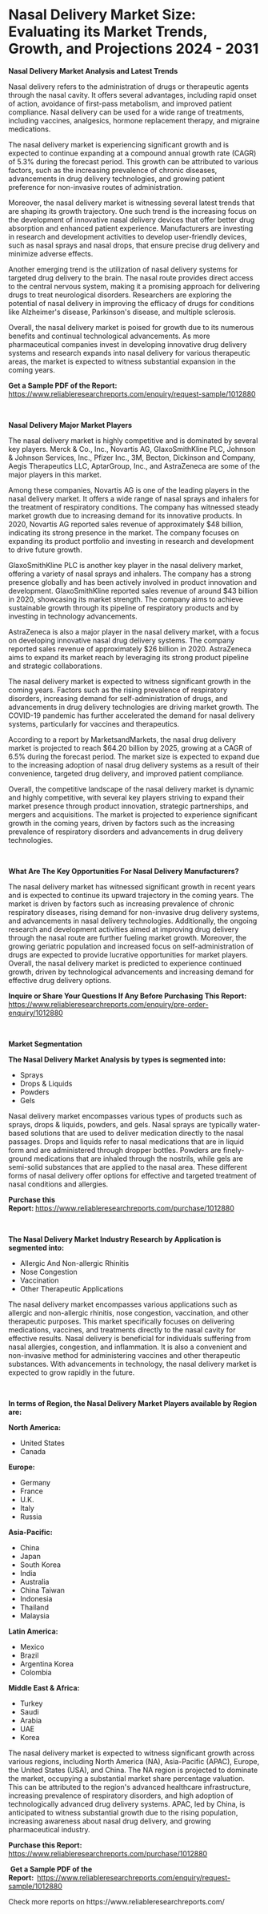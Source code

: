 <p><h1>Nasal Delivery Market Size: Evaluating its Market Trends, Growth, and Projections 2024 - 2031</h1></p><p><strong>Nasal Delivery Market Analysis and Latest Trends</strong></p>
<p><p>Nasal delivery refers to the administration of drugs or therapeutic agents through the nasal cavity. It offers several advantages, including rapid onset of action, avoidance of first-pass metabolism, and improved patient compliance. Nasal delivery can be used for a wide range of treatments, including vaccines, analgesics, hormone replacement therapy, and migraine medications.</p><p>The nasal delivery market is experiencing significant growth and is expected to continue expanding at a compound annual growth rate (CAGR) of 5.3% during the forecast period. This growth can be attributed to various factors, such as the increasing prevalence of chronic diseases, advancements in drug delivery technologies, and growing patient preference for non-invasive routes of administration.</p><p>Moreover, the nasal delivery market is witnessing several latest trends that are shaping its growth trajectory. One such trend is the increasing focus on the development of innovative nasal delivery devices that offer better drug absorption and enhanced patient experience. Manufacturers are investing in research and development activities to develop user-friendly devices, such as nasal sprays and nasal drops, that ensure precise drug delivery and minimize adverse effects.</p><p>Another emerging trend is the utilization of nasal delivery systems for targeted drug delivery to the brain. The nasal route provides direct access to the central nervous system, making it a promising approach for delivering drugs to treat neurological disorders. Researchers are exploring the potential of nasal delivery in improving the efficacy of drugs for conditions like Alzheimer's disease, Parkinson's disease, and multiple sclerosis.</p><p>Overall, the nasal delivery market is poised for growth due to its numerous benefits and continual technological advancements. As more pharmaceutical companies invest in developing innovative drug delivery systems and research expands into nasal delivery for various therapeutic areas, the market is expected to witness substantial expansion in the coming years.</p></p>
<p><strong>Get a Sample PDF of the Report:&nbsp;</strong> <a href="https://www.reliableresearchreports.com/enquiry/request-sample/1012880">https://www.reliableresearchreports.com/enquiry/request-sample/1012880</a></p>
<p>&nbsp;</p>
<p><strong>Nasal Delivery Major Market Players</strong></p>
<p><p>The nasal delivery market is highly competitive and is dominated by several key players. Merck & Co., Inc., Novartis AG, GlaxoSmithKline PLC, Johnson & Johnson Services, Inc., Pfizer Inc., 3M, Becton, Dickinson and Company, Aegis Therapeutics LLC, AptarGroup, Inc., and AstraZeneca are some of the major players in this market.</p><p>Among these companies, Novartis AG is one of the leading players in the nasal delivery market. It offers a wide range of nasal sprays and inhalers for the treatment of respiratory conditions. The company has witnessed steady market growth due to increasing demand for its innovative products. In 2020, Novartis AG reported sales revenue of approximately $48 billion, indicating its strong presence in the market. The company focuses on expanding its product portfolio and investing in research and development to drive future growth.</p><p>GlaxoSmithKline PLC is another key player in the nasal delivery market, offering a variety of nasal sprays and inhalers. The company has a strong presence globally and has been actively involved in product innovation and development. GlaxoSmithKline reported sales revenue of around $43 billion in 2020, showcasing its market strength. The company aims to achieve sustainable growth through its pipeline of respiratory products and by investing in technology advancements.</p><p>AstraZeneca is also a major player in the nasal delivery market, with a focus on developing innovative nasal drug delivery systems. The company reported sales revenue of approximately $26 billion in 2020. AstraZeneca aims to expand its market reach by leveraging its strong product pipeline and strategic collaborations.</p><p>The nasal delivery market is expected to witness significant growth in the coming years. Factors such as the rising prevalence of respiratory disorders, increasing demand for self-administration of drugs, and advancements in drug delivery technologies are driving market growth. The COVID-19 pandemic has further accelerated the demand for nasal delivery systems, particularly for vaccines and therapeutics.</p><p>According to a report by MarketsandMarkets, the nasal drug delivery market is projected to reach $64.20 billion by 2025, growing at a CAGR of 6.5% during the forecast period. The market size is expected to expand due to the increasing adoption of nasal drug delivery systems as a result of their convenience, targeted drug delivery, and improved patient compliance.</p><p>Overall, the competitive landscape of the nasal delivery market is dynamic and highly competitive, with several key players striving to expand their market presence through product innovation, strategic partnerships, and mergers and acquisitions. The market is projected to experience significant growth in the coming years, driven by factors such as the increasing prevalence of respiratory disorders and advancements in drug delivery technologies.</p></p>
<p>&nbsp;</p>
<p><strong>What Are The Key Opportunities For Nasal Delivery Manufacturers?</strong></p>
<p><p>The nasal delivery market has witnessed significant growth in recent years and is expected to continue its upward trajectory in the coming years. The market is driven by factors such as increasing prevalence of chronic respiratory diseases, rising demand for non-invasive drug delivery systems, and advancements in nasal delivery technologies. Additionally, the ongoing research and development activities aimed at improving drug delivery through the nasal route are further fueling market growth. Moreover, the growing geriatric population and increased focus on self-administration of drugs are expected to provide lucrative opportunities for market players. Overall, the nasal delivery market is predicted to experience continued growth, driven by technological advancements and increasing demand for effective drug delivery options.</p></p>
<p><strong>Inquire or Share Your Questions If Any Before Purchasing This Report:</strong> <a href="https://www.reliableresearchreports.com/enquiry/pre-order-enquiry/1012880">https://www.reliableresearchreports.com/enquiry/pre-order-enquiry/1012880</a></p>
<p>&nbsp;</p>
<p><strong>Market Segmentation</strong></p>
<p><strong>The Nasal Delivery Market Analysis by types is segmented into:</strong></p>
<p><ul><li>Sprays</li><li>Drops & Liquids</li><li>Powders</li><li>Gels</li></ul></p>
<p><p>Nasal delivery market encompasses various types of products such as sprays, drops & liquids, powders, and gels. Nasal sprays are typically water-based solutions that are used to deliver medication directly to the nasal passages. Drops and liquids refer to nasal medications that are in liquid form and are administered through dropper bottles. Powders are finely-ground medications that are inhaled through the nostrils, while gels are semi-solid substances that are applied to the nasal area. These different forms of nasal delivery offer options for effective and targeted treatment of nasal conditions and allergies.</p></p>
<p><strong>Purchase this Report:&nbsp;</strong><a href="https://www.reliableresearchreports.com/purchase/1012880">https://www.reliableresearchreports.com/purchase/1012880</a></p>
<p>&nbsp;</p>
<p><strong>The Nasal Delivery Market Industry Research by Application is segmented into:</strong></p>
<p><ul><li>Allergic And Non-allergic Rhinitis</li><li>Nose Congestion</li><li>Vaccination</li><li>Other Therapeutic Applications</li></ul></p>
<p><p>The nasal delivery market encompasses various applications such as allergic and non-allergic rhinitis, nose congestion, vaccination, and other therapeutic purposes. This market specifically focuses on delivering medications, vaccines, and treatments directly to the nasal cavity for effective results. Nasal delivery is beneficial for individuals suffering from nasal allergies, congestion, and inflammation. It is also a convenient and non-invasive method for administering vaccines and other therapeutic substances. With advancements in technology, the nasal delivery market is expected to grow rapidly in the future.</p></p>
<p>&nbsp;</p>
<p><strong>In terms of Region, the Nasal Delivery Market Players available by Region are:</strong></p>
<p>
    <p> <strong> North America: </strong>
        <ul>
            <li>United States</li>
            <li>Canada</li>
        </ul>
        </p> 
    <p> <strong> Europe: </strong>
        <ul>
            <li>Germany</li>
            <li>France</li>
            <li>U.K.</li>
            <li>Italy</li>
            <li>Russia</li>
        </ul>
        </p> 
    <p> <strong> Asia-Pacific: </strong>
        <ul>
            <li>China</li>
            <li>Japan</li>
            <li>South Korea</li>
            <li>India</li>
            <li>Australia</li>
            <li>China Taiwan</li>
            <li>Indonesia</li>
            <li>Thailand</li>
            <li>Malaysia</li>
        </ul>
        </p> 
    <p> <strong> Latin America: </strong>
        <ul>
            <li>Mexico</li>
            <li>Brazil</li>
            <li>Argentina Korea</li>
            <li>Colombia</li>
        </ul>
        </p> 
    <p> <strong> Middle East & Africa: </strong>
        <ul>
            <li>Turkey</li>
            <li>Saudi</li>
            <li>Arabia</li>
            <li>UAE</li>
            <li>Korea</li>
        </ul>
    </p>
    </p>
<p><p>The nasal delivery market is expected to witness significant growth across various regions, including North America (NA), Asia-Pacific (APAC), Europe, the United States (USA), and China. The NA region is projected to dominate the market, occupying a substantial market share percentage valuation. This can be attributed to the region's advanced healthcare infrastructure, increasing prevalence of respiratory disorders, and high adoption of technologically advanced drug delivery systems. APAC, led by China, is anticipated to witness substantial growth due to the rising population, increasing awareness about nasal drug delivery, and growing pharmaceutical industry.</p></p>
<p><strong>Purchase this Report: </strong><a href="https://www.reliableresearchreports.com/purchase/1012880">https://www.reliableresearchreports.com/purchase/1012880</a></p>
<p>&nbsp;<strong>Get a Sample PDF of the Report:&nbsp;&nbsp;</strong><a href="https://www.reliableresearchreports.com/enquiry/request-sample/1012880">https://www.reliableresearchreports.com/enquiry/request-sample/1012880</a></p>
<p><strong></strong></p>
<p>Check more reports on https://www.reliableresearchreports.com/</p>
